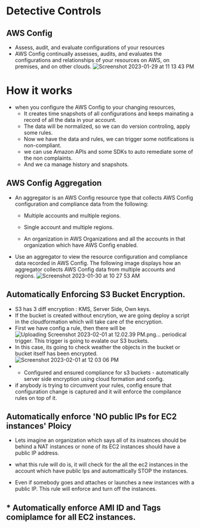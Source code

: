 # Detective Controls

## AWS Config 
* Assess, audit, and evaluate configurations of your resources
* AWS Config continually assesses, audits, and evaluates the configurations and relationships of your resources on AWS, on premises, and on other clouds.
![Screenshot 2023-01-29 at 11 13 43 PM](https://user-images.githubusercontent.com/55474202/215392880-0c72fdfb-0d8a-426a-a881-deb813d9edf4.png)

# How it works
* when you configure the AWS Config to your changing resources,
    * It creates time snapshots of all configurations and keeps mainating a record of all the data in your account.
    * The data will be normalized, so we can do version controling, apply some rules.
    * Now we have the data and rules, we can trigger some notifications is non-compliant.
    * we can use Amazon APIs and some SDKs to auto remediate some of the non complaints.
    * And we ca manage history and snapshots.

## AWS Config Aggregation
* An aggregator is an AWS Config resource type that collects AWS Config configuration and compliance data from the following:

    * Multiple accounts and multiple regions.

    * Single account and multiple regions.

    * An organization in AWS Organizations and all the accounts in that organization which have AWS Config enabled.

* Use an aggregator to view the resource configuration and compliance data recorded in AWS Config. The following image displays how an aggregator collects AWS Config data from multiple accounts and regions.
![Screenshot 2023-01-30 at 10 27 53 AM](https://user-images.githubusercontent.com/55474202/215535168-454319a4-e4aa-4345-a1fe-64d64a9232ae.png)

## Automatically Enforcing S3 Bucket Encryption.
 * S3 has 3 diff encryption : KMS, Server Side, Own keys.
 * If the bucket is created without encrytion, we are going deploy a script in the cloudformation which will take care of the encryption.
 * First we have config a rule, then there will be![Uploading Screenshot 2023-02-01 at 12.02.39 PM.png…]()
 periodical trigger. This trigger is going to evalate our S3 buckets.
 * In this case, its going to check weather the objects in the bucket or bucket itself has been encrypted.
![Screenshot 2023-02-01 at 12 03 06 PM](https://user-images.githubusercontent.com/55474202/216125696-e6fc82d9-0d07-4489-8130-23ad82950a0e.png)
* * Configured and ensured compliance for s3 buckets - automatically server side encryption using cloud formation and config.
* if anybody is trying to circumvent your rules, config ensure that configuration change is captured and it will enforce the compilance rules on top of it.


## Automatically enforce 'NO public IPs for EC2 instances' Ploicy
* Lets imagine an organization which says all of its insatnces should be behind a NAT instances or none of its EC2 instances should have a public IP address.


* what this rule will do is, it will check for the all the ec2 instances in the account which have public Ips and automattically STOP the instances.
* Even if somebody goes and attaches or launches a new instances with a public IP. This rule will enforce and turn off the instances.

## * Automatically enforce  AMI ID and Tags comiplamce for all EC2 instances.




